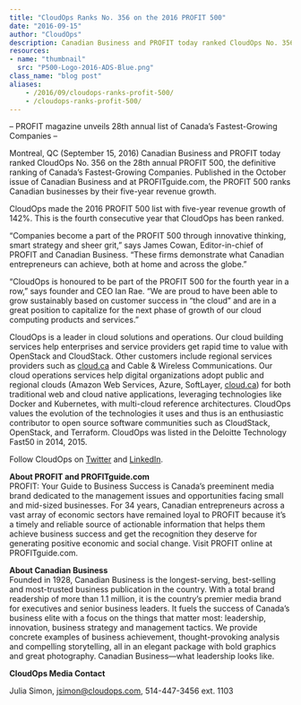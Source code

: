 ```yaml
---
title: "CloudOps Ranks No. 356 on the 2016 PROFIT 500"
date: "2016-09-15"
author: "CloudOps"
description: Canadian Business and PROFIT today ranked CloudOps No. 356 on the 28th annual PROFIT 500, the definitive ranking of Canada’s Fastest-Growing Companies.
resources:
- name: "thumbnail"
  src: "P500-Logo-2016-ADS-Blue.png"
class_name: "blog post"
aliases:
    - /2016/09/cloudops-ranks-profit-500/
    - /cloudops-ranks-profit-500/
---
```


<p>– PROFIT magazine unveils 28th annual list of Canada’s Fastest-Growing Companies –</p>

<p>Montreal, QC (September 15, 2016) Canadian Business and PROFIT today ranked CloudOps No. 356 on the 28th annual PROFIT 500, the definitive ranking of Canada’s Fastest-Growing Companies. Published in the October issue of Canadian Business and at PROFITguide.com, the PROFIT 500 ranks Canadian businesses by their five-year revenue growth.</p>

<p>CloudOps made the 2016 PROFIT 500 list with five-year revenue growth of 142%. This is the fourth consecutive year that CloudOps has been ranked.</p>

<p>“Companies become a part of the PROFIT 500 through innovative thinking, smart strategy and sheer grit,” says James Cowan, Editor-in-chief of PROFIT and Canadian Business. “These firms demonstrate what Canadian entrepreneurs can achieve, both at home and across the globe.”</p>

<p>“CloudOps is honoured to be part of the PROFIT 500 for the fourth year in a row,” says founder and CEO Ian Rae. “We are proud to have been able to grow sustainably based on customer success in “the cloud” and are in a great position to capitalize for the next phase of growth of our cloud computing products and services.”</p>

<p>CloudOps is a leader in cloud solutions and operations. Our cloud building services help enterprises and service providers get rapid time to value with OpenStack and CloudStack. Other customers include regional services providers such as <a href="https://cloud.ca" target="_blank">cloud.ca</a> and Cable &amp; Wireless Communications. Our cloud operations services help digital organizations adopt public and regional clouds (Amazon Web Services, Azure, SoftLayer, <a href="https://cloud.ca" target="_blank">cloud.ca</a>) for both traditional web and cloud native applications, leveraging technologies like Docker and Kubernetes, with multi-cloud reference architectures. CloudOps values the evolution of the technologies it uses and thus is an enthusiastic contributor to open source software communities such as CloudStack, OpenStack, and Terraform. CloudOps was listed in the Deloitte Technology Fast50 in 2014, 2015.</p>

<p>Follow CloudOps on <a href="https://twitter.com/CloudOps_" target="_blank">Twitter</a> and <a href="https://www.linkedin.com/company/cloudops" target="_blank">LinkedIn</a>.</p>

<p><strong>About PROFIT and PROFITguide.com</strong><br> PROFIT: Your Guide to Business Success is Canada’s preeminent media brand dedicated to the management issues and opportunities facing small and mid-sized businesses. For 34 years, Canadian entrepreneurs across a vast array of economic sectors have remained loyal to PROFIT because it’s a timely and reliable source of actionable information that helps them achieve business success and get the recognition they deserve for generating positive economic and social change. Visit PROFIT online at PROFITguide.com.</p>

<p><strong>About Canadian Business</strong><br> Founded in 1928, Canadian Business is the longest-serving, best-selling and most-trusted business publication in the country. With a total brand readership of more than 1.1 million, it is the country’s premier media brand for executives and senior business leaders. It fuels the success of Canada’s business elite with a focus on the things that matter most: leadership, innovation, business strategy and management tactics. We provide concrete examples of business achievement, thought-provoking analysis and compelling storytelling, all in an elegant package with bold graphics and great photography. Canadian Business—what leadership looks like.</p>

<p><strong>CloudOps Media Contact</strong></p>

<p>Julia Simon, <a href="mailto:jsimon@cloudops.com" target="_blank">jsimon@cloudops.com</a>, 514-447-3456 ext. 1103</p>